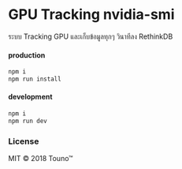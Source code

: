 # GPU Tracking nvidia-smi
ระบบ Tracking GPU และเก็บข้อมูลทุกๆ วินาทีลง RethinkDB

#### production
```bash
npm i
npm run install
```

#### development
```bash
npm i
npm run dev
```

### License
MIT © 2018 Touno™
